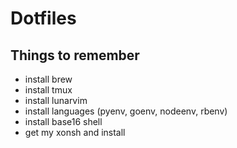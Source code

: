 # Dotfiles

## Things to remember
- install brew 
- install tmux 
- install lunarvim 
- install languages (pyenv, goenv, nodeenv, rbenv)
- install base16 shell
- get my xonsh and install 
